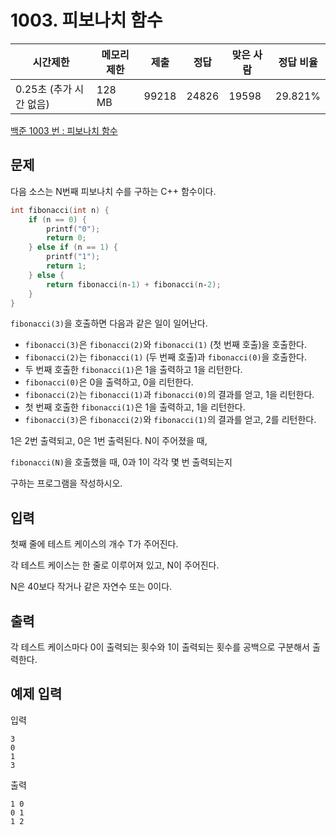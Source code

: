 # 1003. 피보나치 함수

| 시간제한                | 메모리 제한 | 제출  | 정답  | 맞은 사람 | 정답 비율 |
| ----------------------- | ----------- | ----- | ----- | --------- | --------- |
| 0.25초 (추가 시간 없음) | 128 MB      | 99218 | 24826 | 19598     | 29.821%   |

[백준 1003 번 : 피보나치 함수](https://www.acmicpc.net/problem/1003)



## 문제

다음 소스는 N번째 피보나치 수를 구하는 C++ 함수이다.

```C++
int fibonacci(int n) {
    if (n == 0) {
        printf("0");
        return 0;
    } else if (n == 1) {
        printf("1");
        return 1;
    } else {
        return fibonacci(n‐1) + fibonacci(n‐2);
    }
}
```

`fibonacci(3)`을 호출하면 다음과 같은 일이 일어난다.

- `fibonacci(3)`은 `fibonacci(2)`와 `fibonacci(1)` (첫 번째 호출)을 호출한다.
- `fibonacci(2)`는 `fibonacci(1)` (두 번째 호출)과 `fibonacci(0)`을 호출한다.
- 두 번째 호출한 `fibonacci(1)`은 1을 출력하고 1을 리턴한다.
- `fibonacci(0)`은 0을 출력하고, 0을 리턴한다.
- `fibonacci(2)`는 `fibonacci(1)`과 `fibonacci(0)`의 결과를 얻고, 1을 리턴한다.
- 첫 번째 호출한 `fibonacci(1)`은 1을 출력하고, 1을 리턴한다.
- `fibonacci(3)`은 `fibonacci(2)`와 `fibonacci(1)`의 결과를 얻고, 2를 리턴한다.

1은 2번 출력되고, 0은 1번 출력된다. N이 주어졌을 때,

`fibonacci(N)`을 호출했을 때, 0과 1이 각각 몇 번 출력되는지

구하는 프로그램을 작성하시오.



## 입력

첫째 줄에 테스트 케이스의 개수 T가 주어진다.

각 테스트 케이스는 한 줄로 이루어져 있고, N이 주어진다.

N은 40보다 작거나 같은 자연수 또는 0이다.



## 출력

각 테스트 케이스마다 0이 출력되는 횟수와 1이 출력되는 횟수를 공백으로 구분해서 출력한다.



## 예제 입력

입력

```
3
0
1
3
```

출력

```
1 0
0 1
1 2
```






